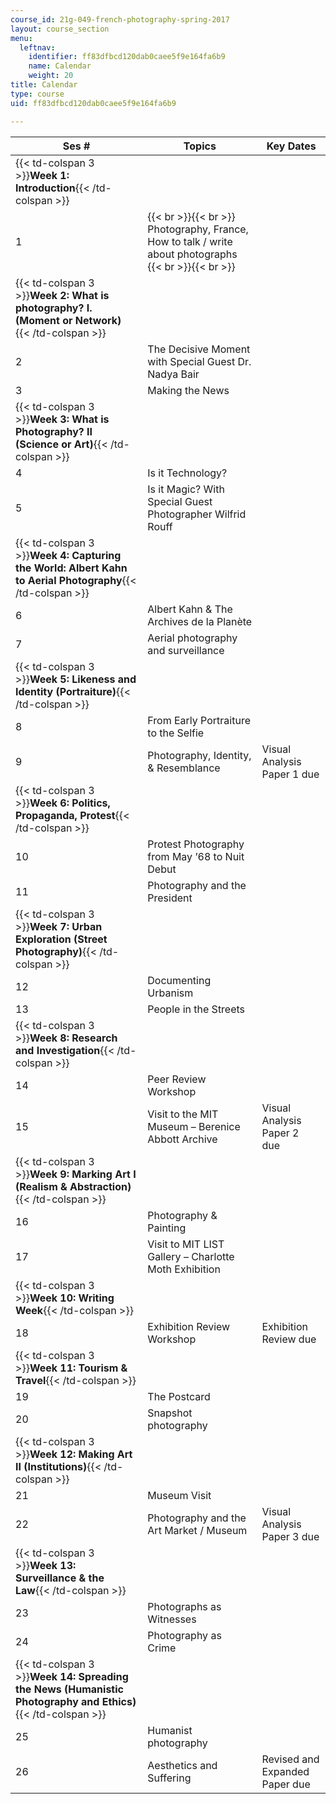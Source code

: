 ```yaml
---
course_id: 21g-049-french-photography-spring-2017
layout: course_section
menu:
  leftnav:
    identifier: ff83dfbcd120dab0caee5f9e164fa6b9
    name: Calendar
    weight: 20
title: Calendar
type: course
uid: ff83dfbcd120dab0caee5f9e164fa6b9

---
```


| Ses # | Topics | Key Dates |
| --- | --- | --- |
| {{< td-colspan 3 >}}**Week 1: Introduction**{{< /td-colspan >}} |||
| 1 |  {{< br >}}{{< br >}} Photography, France, How to talk / write about photographs {{< br >}}{{< br >}}  | &nbsp; |
| {{< td-colspan 3 >}}**Week 2: What is photography? I. (Moment or Network)** {{< /td-colspan >}} |||
| 2 | The Decisive Moment with Special Guest Dr. Nadya Bair | &nbsp; |
| 3 | Making the News | &nbsp; |
| {{< td-colspan 3 >}}**Week 3: What is Photography? II (Science or Art)**{{< /td-colspan >}} |||
| 4 | Is it Technology? | &nbsp; |
| 5 | Is it Magic? With Special Guest Photographer Wilfrid Rouff | &nbsp; |
| {{< td-colspan 3 >}}**Week 4: Capturing the World: Albert Kahn to Aerial Photography**{{< /td-colspan >}} |||
| 6 | Albert Kahn & The Archives de la Planète | &nbsp; |
| 7 | Aerial photography and surveillance | &nbsp; |
| {{< td-colspan 3 >}}**Week 5: Likeness and Identity (Portraiture)**{{< /td-colspan >}} |||
| 8  | From Early Portraiture to the Selfie | &nbsp; |
| 9  | Photography, Identity, & Resemblance | Visual Analysis Paper 1 due |
| {{< td-colspan 3 >}}**Week 6: Politics, Propaganda, Protest**{{< /td-colspan >}} |||
| 10 | Protest Photography from May ’68 to Nuit Debut | &nbsp; |
| 11 | Photography and the President | &nbsp; |
| {{< td-colspan 3 >}}**Week 7: Urban Exploration (Street Photography)**{{< /td-colspan >}} |||
| 12 | Documenting Urbanism | &nbsp; |
| 13 | People in the Streets | &nbsp; |
| {{< td-colspan 3 >}}**Week 8: Research and Investigation**{{< /td-colspan >}} |||
| 14 | Peer Review Workshop | &nbsp; |
| 15 | Visit to the MIT Museum – Berenice Abbott Archive | Visual Analysis Paper 2 due  |
| {{< td-colspan 3 >}}**Week 9: Marking Art I (Realism & Abstraction)**{{< /td-colspan >}} |||
| 16 | Photography & Painting | &nbsp; |
| 17 | Visit to MIT LIST Gallery – Charlotte Moth Exhibition | &nbsp; |
| {{< td-colspan 3 >}}**Week 10: Writing Week**{{< /td-colspan >}} |||
| 18 | Exhibition Review Workshop | Exhibition Review due |
| {{< td-colspan 3 >}}**Week 11: Tourism & Travel**{{< /td-colspan >}} |||
| 19 | The Postcard | &nbsp; |
| 20 | Snapshot photography | &nbsp; |
| {{< td-colspan 3 >}}**Week 12: Making Art II (Institutions)**{{< /td-colspan >}} |||
| 21 | Museum Visit | &nbsp; |
| 22 | Photography and the Art Market / Museum | Visual Analysis Paper 3 due |
| {{< td-colspan 3 >}}**Week 13: Surveillance & the Law**{{< /td-colspan >}} |||
| 23 | Photographs as Witnesses | &nbsp; |
| 24 | Photography as Crime | &nbsp; |
| {{< td-colspan 3 >}}**Week 14: Spreading the News (Humanistic Photography and Ethics)**{{< /td-colspan >}} |||
| 25 | Humanist photography | &nbsp; |
| 26 | Aesthetics and Suffering | Revised and Expanded Paper due